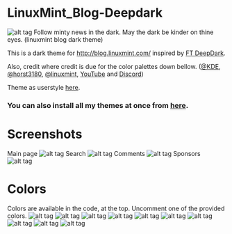 # LinuxMint_Blog-Deepdark
![alt tag](https://raw.githubusercontent.com/RaitaroH/LinuxMint_Blog-Deepdark/master/Images/LinuxMint_Blog%20-%20DeepDark.png)
Follow minty news in the dark. May the dark be kinder on thine eyes. (linuxmint blog dark theme) 

This is a dark theme for http://blog.linuxmint.com/ inspired by [FT DeepDark](https://addons.mozilla.org/en-US/firefox/addon/ft-deepdark/?src=search).

Also, credit where credit is due for the color palettes down bellow. ([@KDE](https://github.com/KDE), [@horst3180](https://github.com/horst3180), [@linuxmint](https://github.com/linuxmint), [YouTube](https://www.youtube.com/) and [Discord](https://discordapp.com/))

Theme as userstyle [here](https://userstyles.org/styles/148370/linuxmint-blog-deepdark).

### **You can also install all my themes at once from [here](https://github.com/RaitaroH/Import-All-Deepdark).**

# Screenshots
Main page
![alt tag](https://raw.githubusercontent.com/RaitaroH/LinuxMint_Blog-Deepdark/master/Images/Main_page.png)
Search
![alt tag](https://raw.githubusercontent.com/RaitaroH/LinuxMint_Blog-Deepdark/master/Images/Search.png)
Comments
![alt tag](https://raw.githubusercontent.com/RaitaroH/LinuxMint_Blog-Deepdark/master/Images/Comments.png)
Sponsors
![alt tag](https://raw.githubusercontent.com/RaitaroH/LinuxMint_Blog-Deepdark/master/Images/Sponsorships.png)

# Colors
Colors are available in the code, at the top. Uncomment one of the provided colors.
![alt tag](https://raw.githubusercontent.com/RaitaroH/LinuxMint_Blog-Deepdark/master/Images/ArcDark_Colors.png)
![alt tag](https://raw.githubusercontent.com/RaitaroH/LinuxMint_Blog-Deepdark/master/Images/BreezeDark_Colors.png)
![alt tag](https://raw.githubusercontent.com/RaitaroH/LinuxMint_Blog-Deepdark/master/Images/DeepDark_Colors.png)
![alt tag](https://raw.githubusercontent.com/RaitaroH/LinuxMint_Blog-Deepdark/master/Images/Discord_Colors.png)
![alt tag](https://raw.githubusercontent.com/RaitaroH/LinuxMint_Blog-Deepdark/master/Images/Firefox57_Colors.png)
![alt tag](https://raw.githubusercontent.com/RaitaroH/LinuxMint_Blog-Deepdark/master/Images/Firefox_Colors.png)
![alt tag](https://raw.githubusercontent.com/RaitaroH/LinuxMint_Blog-Deepdark/master/Images/Mint-Y-Dark_Colors.png)
![alt tag](https://raw.githubusercontent.com/RaitaroH/LinuxMint_Blog-Deepdark/master/Images/VertexDark_Colors.png)
![alt tag](https://raw.githubusercontent.com/RaitaroH/LinuxMint_Blog-Deepdark/master/Images/YouTube_Colors.png)
![alt tag](https://raw.githubusercontent.com/RaitaroH/LinuxMint_Blog-Deepdark/master/Images/9anime_Colors.png)
